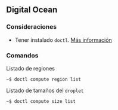 ## Digital Ocean

### Consideraciones

- Tener instalado `doctl`. [Más información](https://docs.digitalocean.com/reference/doctl/how-to/install/)

### Comandos

Listado de regiones

```
~$ doctl compute region list
```

Listado de tamaños del `droplet`

```
~$ doctl compute size list 
```
